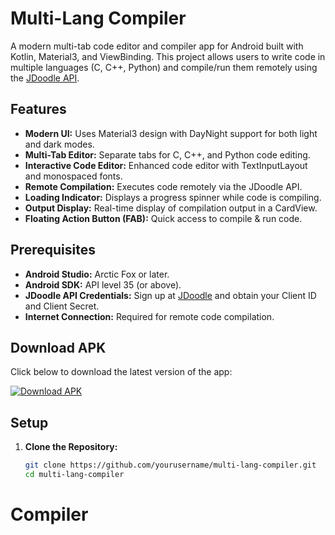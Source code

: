 # Multi-Lang Compiler

A modern multi-tab code editor and compiler app for Android built with Kotlin, Material3, and ViewBinding. This project allows users to write code in multiple languages (C, C++, Python) and compile/run them remotely using the [JDoodle API](https://www.jdoodle.com/compiler-api).

## Features

- **Modern UI:** Uses Material3 design with DayNight support for both light and dark modes.
- **Multi-Tab Editor:** Separate tabs for C, C++, and Python code editing.
- **Interactive Code Editor:** Enhanced code editor with TextInputLayout and monospaced fonts.
- **Remote Compilation:** Executes code remotely via the JDoodle API.
- **Loading Indicator:** Displays a progress spinner while code is compiling.
- **Output Display:** Real-time display of compilation output in a CardView.
- **Floating Action Button (FAB):** Quick access to compile & run code.

## Prerequisites

- **Android Studio:** Arctic Fox or later.
- **Android SDK:** API level 35 (or above).
- **JDoodle API Credentials:** Sign up at [JDoodle](https://www.jdoodle.com/compiler-api) and obtain your Client ID and Client Secret.
- **Internet Connection:** Required for remote code compilation.

## Download APK

Click below to download the latest version of the app:

[![Download APK](https://img.shields.io/badge/Download-APK-blue?style=for-the-badge&logo=android)](APK/app-debug.apk)

## Setup

1. **Clone the Repository:**

   ```bash
   git clone https://github.com/yourusername/multi-lang-compiler.git
   cd multi-lang-compiler
# Compiler
